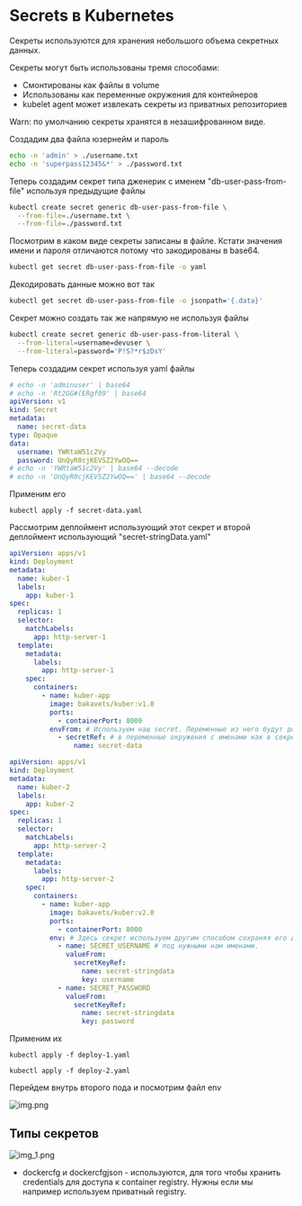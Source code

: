 # Secrets в Kubernetes

Секреты используются для хранения небольшого объема секретных данных.

Секреты могут быть использованы тремя способами:

- Смонтированы как файлы в volume
- Использованы как переменные окружения для контейнеров
- kubelet agent может извлекать секреты из приватных репозиториев

Warn: по умолчанию секреты хранятся в незашифрованном виде.

Создадим два файла юзернейм и пароль

```bash
echo -n 'admin' > ./username.txt
echo -n 'superpass12345&*' > ./password.txt
```

Теперь создадим секрет типа дженерик с именем "db-user-pass-from-file" используя предыдущие файлы

```bash
kubectl create secret generic db-user-pass-from-file \
  --from-file=./username.txt \
  --from-file=./password.txt
```

Посмотрим в каком виде секреты записаны в файле. Кстати значения имени и пароля отличаются потому что закодированы в
base64.

```bash
kubectl get secret db-user-pass-from-file -o yaml
```

Декодировать данные можно вот так

```bash
kubectl get secret db-user-pass-from-file -o jsonpath='{.data}'
```

Секрет можно создать так же напрямую не используя файлы

```bash
kubectl create secret generic db-user-pass-from-literal \
  --from-literal=username=devuser \
  --from-literal=password='P!S?*r$zDsY'
```

Теперь создадим секрет используя yaml файлы

```yaml
# echo -n 'adminuser' | base64
# echo -n 'Rt2GG#(ERgf09' | base64
apiVersion: v1
kind: Secret
metadata:
  name: secret-data
type: Opaque
data:
  username: YWRtaW51c2Vy
  password: UnQyR0cjKEVSZ2YwOQ==
# echo -n 'YWRtaW51c2Vy' | base64 --decode
# echo -n 'UnQyR0cjKEVSZ2YwOQ==' | base64 --decode
```

Применим его

    kubectl apply -f secret-data.yaml

Рассмотрим деплоймент использующий этот секрет и второй деплоймент использующий "secret-stringData.yaml"

```yaml
apiVersion: apps/v1
kind: Deployment
metadata:
  name: kuber-1
  labels:
    app: kuber-1
spec:
  replicas: 1
  selector:
    matchLabels:
      app: http-server-1
  template:
    metadata:
      labels:
        app: http-server-1
    spec:
      containers:
        - name: kuber-app
          image: bakavets/kuber:v1.0
          ports:
            - containerPort: 8000
          envFrom: # Используем наш secret. Переменные из него будут добавлены 
            - secretRef: # в переменные окружения с именами как в секрете.
                name: secret-data
```

```yaml
apiVersion: apps/v1
kind: Deployment
metadata:
  name: kuber-2
  labels:
    app: kuber-2
spec:
  replicas: 1
  selector:
    matchLabels:
      app: http-server-2
  template:
    metadata:
      labels:
        app: http-server-2
    spec:
      containers:
        - name: kuber-app
          image: bakavets/kuber:v2.0
          ports:
            - containerPort: 8000
          env: # Здесь секрет используем другим способом сохраняя его данные 
            - name: SECRET_USERNAME # под нужными нам именами.
              valueFrom:
                secretKeyRef:
                  name: secret-stringdata
                  key: username
            - name: SECRET_PASSWORD
              valueFrom:
                secretKeyRef:
                  name: secret-stringdata
                  key: password
```

Применим их

    kubectl apply -f deploy-1.yaml

    kubectl apply -f deploy-2.yaml

Перейдем внутрь второго пода и посмотрим файл env

![img.png](img.png)

## Типы секретов

![img_1.png](img_1.png)

- dockercfg и dockercfgjson - используются, для того чтобы хранить credentials для доступа к container registry. Нужны
  если мы например используем приватный registry.
  


